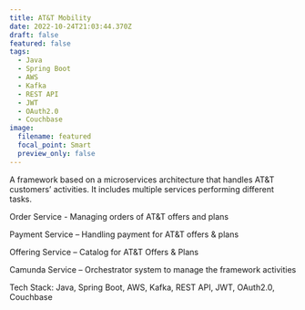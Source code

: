 ```yaml
---
title: AT&T Mobility
date: 2022-10-24T21:03:44.370Z
draft: false
featured: false
tags:
  - Java
  - Spring Boot
  - AWS
  - Kafka
  - REST API
  - JWT
  - OAuth2.0
  - Couchbase
image:
  filename: featured
  focal_point: Smart
  preview_only: false
---
```



<!--StartFragment-->

A﻿ framework based on a microservices architecture that handles AT&T customers’ activities. It includes multiple services performing different tasks.

O﻿rder Service - Managing orders of AT&T offers and plans

Payment Service – Handling payment for AT&T offers & plans

Offering Service – Catalog for AT&T Offers & Plans

Camunda Service – Orchestrator system to manage the framework activities

Tech Stack: Java, Spring Boot, AWS, Kafka, REST API, JWT, OAuth2.0, Couchbase

<!--EndFragment-->
